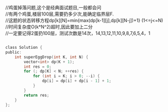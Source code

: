//鸡蛋掉落问题,这个是经典面试题目,一般都会问  
//有两个鸡蛋,楼层100层,需要扔多少次,能确定临界层F.  
//这题的状态转移方程dp[k][N]=min{max(dp[k-1][j],dp[k][N-j])+1} (1<=j<=N)
//时间复杂度O(k*N^2)超时,因此要加上二分  
//一定要记得2蛋扔100层，测试次数是14次，14,13,12,11,10,9,8,7,6,5,4，1
```c

class Solution {
public:
    int superEggDrop(int K, int N) {
		vector<int> dp(K + 1);
		int res = 0;
		for (; dp[K] < N; ++res) {
			for (int i = K; i > 0; --i) {
				dp[i] = dp[i] + dp[i - 1] + 1;
			}
		}
		return res;
    }
};

```
